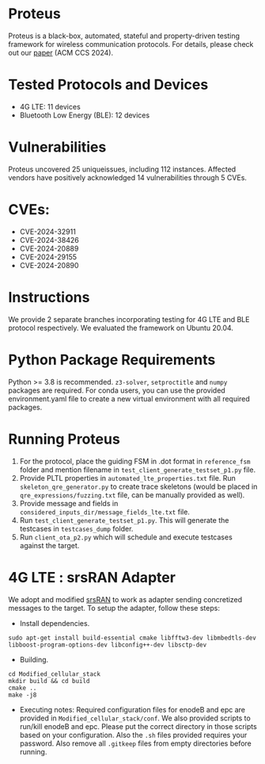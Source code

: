 # Proteus
Proteus is a black-box, automated, stateful and property-driven testing framework for wireless communication protocols.
For details, please check out our [paper](https://arxiv.org/pdf/2409.02905) (ACM CCS 2024).

# Tested Protocols and Devices
* 4G LTE: 11 devices
* Bluetooth Low Energy (BLE): 12 devices 

# Vulnerabilities 
Proteus uncovered 25 uniqueissues, including 112 instances. Affected vendors have positively
acknowledged 14 vulnerabilities through 5 CVEs.

# CVEs:
* CVE-2024-32911
* CVE-2024-38426
* CVE-2024-20889
* CVE-2024-29155
* CVE-2024-20890

# Instructions
We provide 2 separate branches incorporating testing for 4G LTE and BLE protocol respectively.
We evaluated the framework on Ubuntu 20.04.

# Python Package Requirements
Python >= 3.8 is recommended. `z3-solver`, `setproctitle` and `numpy` packages are required.
For conda users, you can use the provided environment.yaml file to create a new virtual environment with all required packages. 

# Running Proteus
1. For the protocol, place the guiding FSM in .dot format in `reference_fsm` folder and mention filename in `test_client_generate_testset_p1.py` file.
2. Provide PLTL properties in `automated_lte_properties.txt` file. Run `skeleton_qre_generator.py` to create trace skeletons (would be placed in `qre_expressions/fuzzing.txt` file, can be manually provided as well).
3. Provide message and fields in `considered_inputs_dir/message_fields_lte.txt` file.
4. Run `test_client_generate_testset_p1.py`. This will generate the testcases in `testcases_dump` folder.
5. Run `client_ota_p2.py` which will schedule and execute testcases against the target.

# 4G LTE : srsRAN Adapter
We adopt and modified [srsRAN](https://github.com/srsran) to work as adapter sending concretized messages to the target. To setup the adapter, follow these steps:

* Install dependencies.
```
sudo apt-get install build-essential cmake libfftw3-dev libmbedtls-dev libboost-program-options-dev libconfig++-dev libsctp-dev
```

* Building.
```
cd Modified_cellular_stack
mkdir build && cd build
cmake ..
make -j8
```

* Executing notes: Required configuration files for enodeB and epc are provided in `Modified_cellular_stack/conf`. We also provided scripts to run/kill enodeB and epc. Please put the correct directory in those scripts based on your configuration. Also the `.sh` files provided requires your password. Also remove all `.gitkeep` files from empty directories before running.
